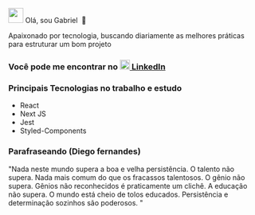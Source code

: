 <a target="_blank" rel="noopener noreferrer" href="https://camo.githubusercontent.com/e8e7b06ecf583bc040eb60e44eb5b8e0ecc5421320a92929ce21522dbc34c891/68747470733a2f2f6d656469612e67697068792e636f6d2f6d656469612f6876524a434c467a6361737252346961377a2f67697068792e676966"><img src="https://camo.githubusercontent.com/e8e7b06ecf583bc040eb60e44eb5b8e0ecc5421320a92929ce21522dbc34c891/68747470733a2f2f6d656469612e67697068792e636f6d2f6d656469612f6876524a434c467a6361737252346961377a2f67697068792e676966" width="30px" data-canonical-src="https://media.giphy.com/media/hvRJCLFzcasrR4ia7z/giphy.gif" style="max-width:100%;"></a> Olá, sou Gabriel&nbsp;&nbsp;🔭

<p>Apaixonado por tecnologia, buscando diariamente as melhores práticas para estruturar um bom projeto</p>

<h3>Você pode me encontrar no
<a href="https://www.linkedin.com/in/gabrielbrito1/">
  <img src = "https://www.vectorlogo.zone/logos/linkedin/linkedin-icon.svg" alt = "Perfil do LinkedIn Gabriel Brito" height = "20" width = "20"> LinkedIn
</a>
</h3>

<h3>Principais Tecnologias no trabalho e estudo</h3>

<ul>
  <li>React</li>
  <li>Next JS</li>
  <li>Jest</li>
  <li>Styled-Components</li>
</ul>

<h3>Parafraseando (Diego fernandes)</h3>
<p>"Nada neste mundo supera a boa e velha persistência. O talento não supera. Nada mais comum do que os fracassos talentosos. O gênio não supera. Gênios não reconhecidos é praticamente um clichê. A educação não supera. O mundo está cheio de tolos educados. Persistência e determinação sozinhos são poderosos. "</p>
